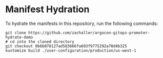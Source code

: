 # Manifest Hydration

To hydrate the manifests in this repository, run the following commands:

```shell
git clone https://github.com/zachaller/argocon-gitops-promoter-hydrate-demo
# cd into the cloned directory
git checkout 0b6b078127ad583666fa693f9775292a70d4b325
kustomize build ./user-configuration/production/us-west-1
```
